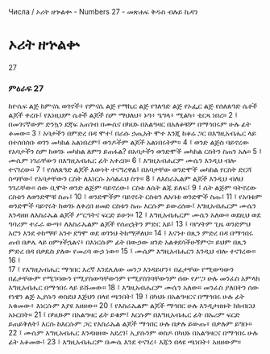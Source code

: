 ﻿
 Числа / ኦሪት ዘኍልቍ - Numbers 27 - መጽሐፍ ቅዱስ ብሉይ ኪዳን
# ኦሪት ዘኍልቍ
27
### ምዕራፍ 27
ከዮሴፍ ልጅ ከምናሴ ወገኖች፥ የምናሴ ልጅ የማኪር ልጅ የገለዓድ ልጅ የኦፌር ልጅ የሰለጰዓድ ሴቶች ልጆች ቀረቡ፤ የእነዚህም ሴቶች ልጆች ስም ማህለህ፥ ኑዓ፥ ዔግላ፥ ሚልካ፥ ቲርጻ ነበረ።
2 ፤ በመገናኛውም ድንኳን ደጃፍ አጠገብ በሙሴና በካህኑ በአልዓዛር በአለቆቹም በማኅበሩም ሁሉ ፊት ቆመው።
3 ፤ አባታችን በምድረ በዳ ሞተ፤ በራሱ ኃጢአት ሞተ እንጂ ከቆሬ ጋር በእግዚአብሔር ላይ በተሰበሰቡ ወገን መካከል አልነበረም፤ ወንዶችም ልጆች አልነበሩትም።
4 ፤ ወንድ ልጅስ ባይኖረው የአባታችን ስም ከወገኑ መካከል ለምን ይጠፋል? በአባታችን ወንድሞች መካከል ርስትን ስጠን አሉ።
5 ፤ ሙሴም ነገራቸውን በእግዚአብሔር ፊት አቀረበ።
6 ፤ እግዚአብሔርም ሙሴን እንዲህ ብሎ ተናገረው።
7 ፤ የሰለጰዓድ ልጆች እውነት ተናግረዋል፤ በአባታቸው ወንድሞች መካከል የርስት ድርሻ ስጣቸው፤ የአባታቸውን ርስት ለእነርሱ አሳልፈህ ስጥ።
8 ፤ ለእስራኤልም ልጆች እንዲህ ብለህ ንገራቸው። ሰው ቢሞት ወንድ ልጅም ባይኖረው፥ ርስቱ ለሴት ልጁ ይለፍ፤
9 ፤ ሴት ልጅም ባትኖረው ርስቱን ለወንድሞቹ ስጡ፤
10 ፤ ወንድሞችም ባይኖሩት ርስቱን ለአባቱ ወንድሞች ስጡ፤
11 ፤ የአባቱም ወንድሞች ባይኖሩት ከወገኑ ለቀረበ ዘመድ ርስቱን ስጡ እርሱም ይውረሰው፤ እግዚአብሔርም ሙሴን እንዳዘዘ ለእስራኤል ልጆች ሥርዓትና ፍርድ ይሁን።
12 ፤ እግዚአብሔርም ሙሴን አለው። ወደዚህ ወደ ዓባሪም ተራራ ውጣ፥ ለእስራኤልም ልጆች የሰጠኋትን ምድር እይ፤
13 ፤ ባየሃትም ጊዜ ወንድምህ አሮን እንደ ተከማቸ አንተ ደግሞ ወደ ወገንህ ትከማቻለህ።
14 ፤ እናንተ በጺን ምድረ በዳ በማኅበሩ ጠብ በቃሌ ላይ ዐምፃችኋልና፥ በእነርሱም ፊት በውኃው ዘንድ አልቀደሳችሁኝምና። ይህም በጺን ምድረ በዳ በቃዴስ ያለው የመሪባ ውኃ ነው።
15 ፤ ሙሴም እግዚአብሔርን እንዲህ ብሎ ተናገረው።
16 ፤  
17 ፤ የእግዚአብሔር ማኅበር እረኛ እንደሌለው መንጋ እንዳይሆን፥ በፊታቸው የሚወጣውን በፊታቸውም የሚገባውን የሚያስወጣቸውንም የሚያስገባቸውንም ሰው የሥጋ ሁሉ መንፈስ አምላክ እግዚአብሔር በማኅበሩ ላይ ይሹመው።
18 ፤ እግዚአብሔርም ሙሴን አለው። መንፈስ ያለበትን ሰው የነዌን ልጅ ኢያሱን ወስደህ እጅህን በላዩ ጫንበት፤
19 ፤ በካህኑ በአልዓዛርና በማኅበሩ ሁሉ ፊት አቁመው፥ እነርሱም እያዩ እዘዘው።
20 ፤ የእስራኤልም ልጆች ማኅበር ሁሉ እንዲታዘዙት ከክብርህ አኑርበት።
21 ፤ በካህኑም በአልዓዛር ፊት ይቁም፤ እርሱም በእግዚአብሔር ፊት በኡሪም ፍርድ ይጠይቅለት፤ እርሱ ከእርሱም ጋር የእስራኤል ልጆች ማኅበር ሁሉ በቃሉ ይውጡ፥ በቃሉም ይግቡ።
22 ፤ ሙሴም እግዚአብሔር እንዳዘዘው አደረገ፤ ኢያሱንም ወስዶ በካህኑ በአልዓዛርና በማኅበሩ ሁሉ ፊት አቆመው፤
23 ፤ እግዚአብሔርም በሙሴ እንደ ተናገረ፥ እጁን በላዩ ጫነበት፥ አዘዘውም።
